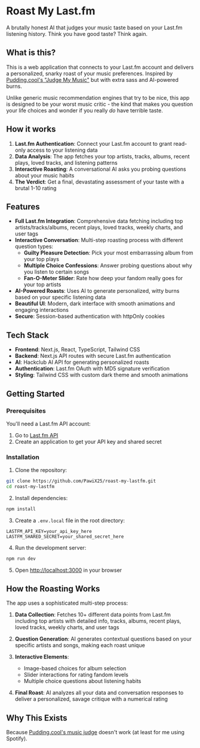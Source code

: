 # Roast My Last.fm

A brutally honest AI that judges your music taste based on your Last.fm listening history. Think you have good taste? Think again.

## What is this?

This is a web application that connects to your Last.fm account and delivers a personalized, snarky roast of your music preferences. Inspired by [Pudding.cool's "Judge My Music"](https://pudding.cool/2021/10/judge-my-music/) but with extra sass and AI-powered burns.

Unlike generic music recommendation engines that try to be nice, this app is designed to be your worst music critic - the kind that makes you question your life choices and wonder if you really *do* have terrible taste.

## How it works

1. **Last.fm Authentication**: Connect your Last.fm account to grant read-only access to your listening data
2. **Data Analysis**: The app fetches your top artists, tracks, albums, recent plays, loved tracks, and listening patterns
3. **Interactive Roasting**: A conversational AI asks you probing questions about your music habits
4. **The Verdict**: Get a final, devastating assessment of your taste with a brutal 1-10 rating

## Features

- **Full Last.fm Integration**: Comprehensive data fetching including top artists/tracks/albums, recent plays, loved tracks, weekly charts, and user tags
- **Interactive Conversation**: Multi-step roasting process with different question types:
  - **Guilty Pleasure Detection**: Pick your most embarrassing album from your top plays
  - **Multiple Choice Confessions**: Answer probing questions about why you listen to certain songs
  - **Fan-O-Meter Slider**: Rate how deep your fandom really goes for your top artists
- **AI-Powered Roasts**: Uses AI to generate personalized, witty burns based on your specific listening data
- **Beautiful UI**: Modern, dark interface with smooth animations and engaging interactions
- **Secure**: Session-based authentication with httpOnly cookies

## Tech Stack

- **Frontend**: Next.js, React, TypeScript, Tailwind CSS
- **Backend**: Next.js API routes with secure Last.fm authentication
- **AI**: Hackclub AI API for generating personalized roasts
- **Authentication**: Last.fm OAuth with MD5 signature verification
- **Styling**: Tailwind CSS with custom dark theme and smooth animations

## Getting Started

### Prerequisites

You'll need a Last.fm API account:
1. Go to [Last.fm API](https://www.last.fm/api/account/create)
2. Create an application to get your API key and shared secret

### Installation

1. Clone the repository:
```bash
git clone https://github.com/PawiX25/roast-my-lastfm.git
cd roast-my-lastfm
```

2. Install dependencies:
```bash
npm install
```

3. Create a `.env.local` file in the root directory:
```env
LASTFM_API_KEY=your_api_key_here
LASTFM_SHARED_SECRET=your_shared_secret_here
```

4. Run the development server:
```bash
npm run dev
```

5. Open [http://localhost:3000](http://localhost:3000) in your browser

## How the Roasting Works

The app uses a sophisticated multi-step process:

1. **Data Collection**: Fetches 10+ different data points from Last.fm including top artists with detailed info, tracks, albums, recent plays, loved tracks, weekly charts, and user tags

2. **Question Generation**: AI generates contextual questions based on your specific artists and songs, making each roast unique

3. **Interactive Elements**: 
   - Image-based choices for album selection
   - Slider interactions for rating fandom levels
   - Multiple choice questions about listening habits

4. **Final Roast**: AI analyzes all your data and conversation responses to deliver a personalized, savage critique with a numerical rating

## Why This Exists

Because [Pudding.cool's music judge](https://pudding.cool/2021/10/judge-my-music/) doesn't work (at least for me using Spotify).
